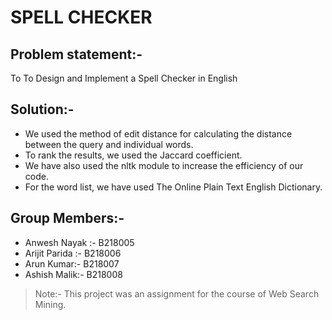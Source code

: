 # SPELL CHECKER

## Problem statement:-
To To Design and Implement a Spell Checker in English

## Solution:-
- We used the method of edit distance for calculating the distance between the query and individual words.
- To rank the results, we used the Jaccard coefficient. 
- We have also used the nltk module to increase the efficiency of our code. 
- For the word list, we have used The Online Plain Text English Dictionary.

## Group Members:-
- Anwesh Nayak :- B218005
- Arijit Parida :- B218006
- Arun Kumar:- B218007
- Ashish Malik:- B218008

> Note:- This project was an assignment for the course of Web Search Mining.  
